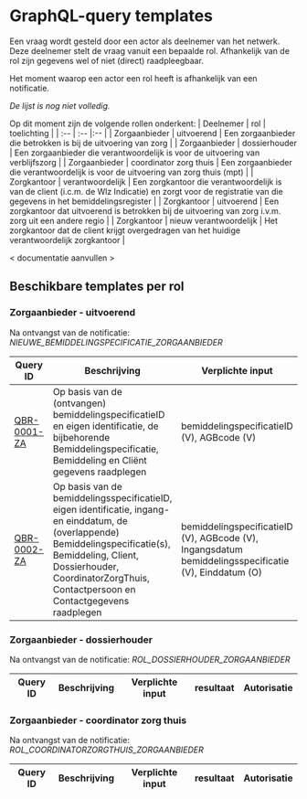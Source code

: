 # GraphQL-query templates
Een vraag wordt gesteld door een actor als deelnemer van het netwerk. Deze deelnemer stelt de vraag vanuit een bepaalde rol. Afhankelijk van de rol zijn gegevens wel of niet (direct) raadpleegbaar. 

Het moment waarop een actor een rol heeft is afhankelijk van een notificatie. 

_De lijst is nog niet volledig._

Op dit moment zijn de volgende rollen onderkent:
| Deelnemer | rol | toelichting |
| :-- | :-- |:-- |
| Zorgaanbieder | uitvoerend | Een zorgaanbieder die betrokken is bij de uitvoering van zorg |
| Zorgaanbieder | dossierhouder | Een zorgaanbieder die verantwoordelijk is voor de uitvoering van verblijfszorg |
| Zorgaanbieder | coordinator zorg thuis | Een zorgaanbieder die verantwoordelijk is voor de uitvoering van zorg thuis (mpt) | 
| Zorgkantoor | verantwoordelijk | Een zorgkantoor die verantwoordelijk is van de client (i.c.m. de Wlz Indicatie) en zorgt voor de registratie van die gegevens in het bemiddelingsregister | 
| Zorgkantoor | uitvoerend | Een zorgkantoor dat uitvoerend is betrokken bij de uitvoering van zorg i.v.m. zorg uit een andere regio | 
| Zorgkantoor | nieuw verantwoordelijk | Het zorgkantoor dat de client krijgt overgedragen van het huidige verantwoordelijk zorgkantoor |

< documentatie aanvullen >

## Beschikbare templates per rol

### Zorgaanbieder - uitvoerend
Na ontvangst van de notificatie: _NIEUWE_BEMIDDELINGSPECIFICATIE_ZORGAANBIEDER_

| **Query ID** | **Beschrijving** | **Verplichte input** | **resultaat** | **Autorisatie** |
|---|---|---|---|---|
| [QBR-0001-ZA](/gql-query/QBR-0001-ZA.graphql) | Op basis van de (ontvangen) bemiddelingspecificatieID en eigen identificatie, de bijbehorende Bemiddelingspecificatie, Bemiddeling en Cliënt gegevens raadplegen | bemiddelingspecificatieID (V),  AGBcode (V) | Bemiddelingspecificatie Bemiddeling Client | BRA0001 |
| [QBR-0002-ZA](/gql-query/QBR-0002-ZA.graphql) | Op basis van de bemiddelingsspecificatieID, eigen identificatie, ingang- en einddatum, de (overlappende) Bemiddelingspecificatie(s), Bemiddeling, Client, Dossierhouder, CoordinatorZorgThuis, Contactpersoon en Contactgegevens raadplegen | bemiddelingspecificatieID (V),  AGBcode (V), Ingangsdatum bemiddelingsspecificatie (V), Einddatum (O) | Bemiddelingspecificatie Bemiddeling Client Dossierhouder Coordinator zorg thuis Contactgegevens | BRA0002, BRA0004, BRA0005 |

### Zorgaanbieder - dossierhouder
Na ontvangst van de notificatie: _ROL_DOSSIERHOUDER_ZORGAANBIEDER_

| **Query ID** | **Beschrijving** | **Verplichte input** | **resultaat** | **Autorisatie** |
|---|---|---|---|---|

### Zorgaanbieder - coordinator zorg thuis
Na ontvangst van de notificatie: _ROL_COORDINATORZORGTHUIS_ZORGAANBIEDER_

| **Query ID** | **Beschrijving** | **Verplichte input** | **resultaat** | **Autorisatie** |
|---|---|---|---|---|

